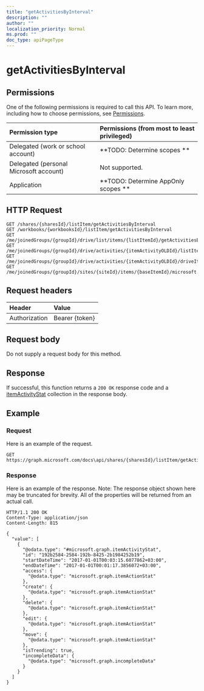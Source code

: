 ```yaml
---
title: "getActivitiesByInterval"
description: ""
author: ""
localization_priority: Normal
ms.prod: ""
doc_type: apiPageType
---
```


# getActivitiesByInterval



## Permissions
One of the following permissions is required to call this API. To learn more, including how to choose permissions, see [Permissions](/concepts/permissions-reference.md).

|Permission type|Permissions (from most to least privileged)|
|:---|:---|
|Delegated (work or school account)|**TODO: Determine scopes **|
|Delegated (personal Microsoft account)|Not supported.|
|Application|**TODO: Determine AppOnly scopes **|

## HTTP Request
<!-- {
  "blockType": "ignored"
}
-->
``` http
GET /shares/{sharesId}/listItem/getActivitiesByInterval
GET /workbooks/{workbooksId}/listItem/getActivitiesByInterval
GET /me/joinedGroups/{groupId}/drive/list/items/{listItemId}/getActivitiesByInterval
GET /me/joinedGroups/{groupId}/drive/activities/{itemActivityOLDId}/listItem/getActivitiesByInterval
GET /me/joinedGroups/{groupId}/drive/activities/{itemActivityOLDId}/driveItem/listItem/getActivitiesByInterval
GET /me/joinedGroups/{groupId}/sites/{siteId}/items/{baseItemId}/microsoft.graph.sharedDriveItem/listItem/getActivitiesByInterval
```

## Request headers
|Header|Value|
|:---|:---|
|Authorization|Bearer {token}|

## Request body
Do not supply a request body for this method.

## Response
If successful, this function returns a `200 OK` response code and a [itemActivityStat](../resources/itemActivityStat.md) collection in the response body.

## Example

### Request
Here is an example of the request.
<!-- {
  "blockType": "request",
  "name": "listitem_getactivitiesbyinterval"
}
-->
``` http
GET https://graph.microsoft.com/docs\api/shares/{sharesId}/listItem/getActivitiesByInterval
```

### Response
Here is an example of the response. Note: The response object shown here may be truncated for brevity. All of the properties will be returned from an actual call.
<!-- {
  "blockType": "response",
  "truncated": true,
  "@odata.type": "collection(microsoft.graph.itemactivitystat)"
}
-->
``` http
HTTP/1.1 200 OK
Content-Type: application/json
Content-Length: 815

{
  "value": [
    {
      "@odata.type": "#microsoft.graph.itemActivityStat",
      "id": "192b2584-2584-192b-8425-2b1984252b19",
      "startDateTime": "2017-01-01T00:03:15.6077862+03:00",
      "endDateTime": "2017-01-01T00:01:17.3856072+03:00",
      "access": {
        "@odata.type": "microsoft.graph.itemActionStat"
      },
      "create": {
        "@odata.type": "microsoft.graph.itemActionStat"
      },
      "delete": {
        "@odata.type": "microsoft.graph.itemActionStat"
      },
      "edit": {
        "@odata.type": "microsoft.graph.itemActionStat"
      },
      "move": {
        "@odata.type": "microsoft.graph.itemActionStat"
      },
      "isTrending": true,
      "incompleteData": {
        "@odata.type": "microsoft.graph.incompleteData"
      }
    }
  ]
}
```

